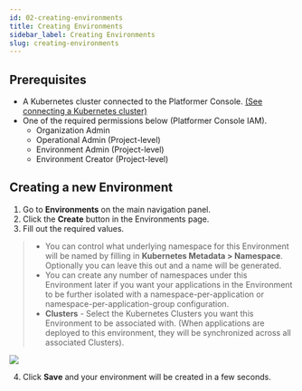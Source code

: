 ```yaml
---
id: 02-creating-environments
title: Creating Environments
sidebar_label: Creating Environments
slug: creating-environments
---
```


## Prerequisites

-   A Kubernetes cluster connected to the Platformer Console. [(See connecting a Kubernetes cluster)](/03-clusters/connecting-clusters)
-   One of the required permissions below (Platformer Console IAM).
    -   Organization Admin
    -   Operational Admin (Project-level)
    -   Environment Admin (Project-level)
    -   Environment Creator (Project-level)

## Creating a new Environment

1. Go to **Environments** on the main navigation panel.
2. Click the **Create** button in the Environments page.
3. Fill out the required values.

> -   You can control what underlying namespace for this Environment will be named by filling in **Kubernetes Metadata > Namespace**. Optionally you can leave this out and a name will be generated.
> -   You can create any number of namespaces under this Environment later if you want your applications in the Environment to be further isolated with a namespace-per-application or namespace-per-application-group configuration.
> -   **Clusters** - Select the Kubernetes Clusters you want this Environment to be associated with. (When applications are deployed to this environment, they will be synchronized across all associated Clusters).

![](/img/docs/env-add-1.png)

4. Click **Save** and your environment will be created in a few seconds.
